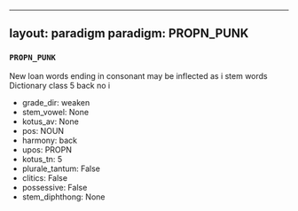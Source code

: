 
---
layout: paradigm
paradigm: PROPN_PUNK
---
### ` PROPN_PUNK `

New loan words ending in consonant may be inflected as i stem words Dictionary class 5 back no i
* grade_dir: weaken
* stem_vowel: None
* kotus_av: None
* pos: NOUN
* harmony: back
* upos: PROPN
* kotus_tn: 5
* plurale_tantum: False
* clitics: False
* possessive: False
* stem_diphthong: None

